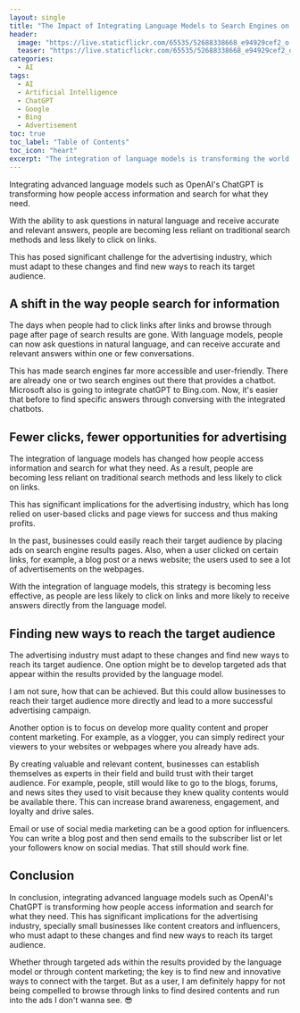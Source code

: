 ```yaml
---
layout: single
title: "The Impact of Integrating Language Models to Search Engines on the Advertising Business"
header:
  image: "https://live.staticflickr.com/65535/52688338668_e94929cef2_o.png"
  teaser: "https://live.staticflickr.com/65535/52688338668_e94929cef2_o.png"
categories:
  - AI
tags:
  - AI
  - Artificial Intelligence
  - ChatGPT
  - Google
  - Bing
  - Advertisement
toc: true
toc_label: "Table of Contents"
toc_icon: "heart"
excerpt: "The integration of language models is transforming the world of search engines and advertising. In this insightful article, I attempt to explore the ways in which AI-powered language models are reshaping (challenging) the advertising landscape. I also look into some practical tips for businesses looking to resolve this issuees."
---
```



Integrating advanced language models such as OpenAI's ChatGPT is transforming how people access information and search for what they need. 

With the ability to ask questions in natural language and receive accurate and relevant answers, people are becoming less reliant on traditional search methods and less likely to click on links. 

This has posed significant challenge for the advertising industry, which must adapt to these changes and find new ways to reach its target audience.

## A shift in the way people search for information

The days when people had to click links after links and browse through page after page of search results are gone. With language models, people can now ask questions in natural language, and can receive accurate and relevant answers within one or few conversations. 

This has made search engines far more accessible and user-friendly. There are already one or two search engines out there that provides a chatbot. Microsoft also is going to integrate chatGPT to Bing.com. Now, it's easier that before to find specific answers through conversing with the integrated chatbots.

## Fewer clicks, fewer opportunities for advertising

The integration of language models has changed how people access information and search for what they need. As a result, people are becoming less reliant on traditional search methods and less likely to click on links. 

This has significant implications for the advertising industry, which has long relied on user-based clicks and page views for success and thus making profits.

In the past, businesses could easily reach their target audience by placing ads on search engine results pages. Also, when a user clicked on certain links, for example, a blog post or a news website; the users used to see a lot of advertisements on the webpages. 

With the integration of language models, this strategy is becoming less effective, as people are less likely to click on links and more likely to receive answers directly from the language model.

## Finding new ways to reach the target audience

The advertising industry must adapt to these changes and find new ways to reach its target audience. One option might be to develop targeted ads that appear within the results provided by the language model. 

I am not sure, how that can be achieved. But this could allow businesses to reach their target audience more directly and lead to a more successful advertising campaign.

Another option is to focus on develop more quality content and proper content marketing. For example, as a vlogger, you can simply redirect your viewers to your websites or webpages where you already have ads. 

By creating valuable and relevant content, businesses can establish themselves as experts in their field and build trust with their target audience. For example, people, still would like to go to the blogs, forums, and news sites they used to visit because they knew quality contents would be available there. This can increase brand awareness, engagement, and loyalty and drive sales.

Email or use of social media marketing can be a good option for influencers. You can write a blog post and then send emails to the subscriber list or let your followers know on social medias. That still should work fine. 


## Conclusion

In conclusion, integrating advanced language models such as OpenAI's ChatGPT is transforming how people access information and search for what they need. This has significant implications for the advertising industry, specially small businesses like content creators and influencers, who must adapt to these changes and find new ways to reach its target audience. 

Whether through targeted ads within the results provided by the language model or through content marketing; the key is to find new and innovative ways to connect with the target. But as a user, I am definitely happy for not being compelled to browse through links to find desired contents and run into the ads I don't wanna see. 😎
<!--stackedit_data:
eyJoaXN0b3J5IjpbLTU1Nzg1MTA1LC02MzU0MzA2NzEsMTM2OD
g1NjQzOF19
-->